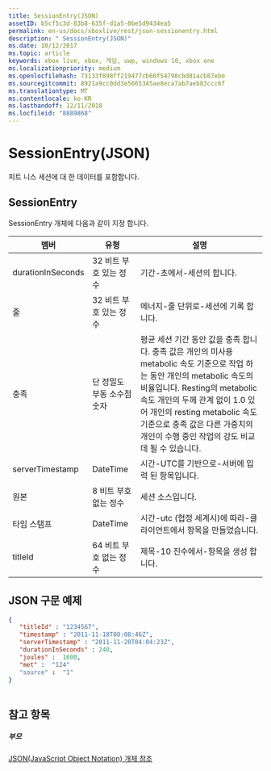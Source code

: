 ```yaml
---
title: SessionEntry(JSON)
assetID: b5cf5c3d-83b8-635f-d1a5-0be5d9434ea5
permalink: en-us/docs/xboxlive/rest/json-sessionentry.html
description: " SessionEntry(JSON)"
ms.date: 10/12/2017
ms.topic: article
keywords: xbox live, xbox, 게임, uwp, windows 10, xbox one
ms.localizationpriority: medium
ms.openlocfilehash: 73133f898ff219477cb60f54798cbd81acb87ebe
ms.sourcegitcommit: 8921a9cc0dd3e5665345ae8eca7ab7aeb83ccc6f
ms.translationtype: MT
ms.contentlocale: ko-KR
ms.lasthandoff: 12/11/2018
ms.locfileid: "8889868"
---
```

# <a name="sessionentry-json"></a>SessionEntry(JSON)
피트 니스 세션에 대 한 데이터를 포함합니다. 
<a id="ID4EN"></a>

 
## <a name="sessionentry"></a>SessionEntry
 
SessionEntry 개체에 다음과 같이 지정 합니다.
 
| 멤버| 유형| 설명| 
| --- | --- | --- | 
| durationInSeconds| 32 비트 부호 있는 정수 | 기간-초에서-세션의 합니다. | 
| 줄| 32 비트 부호 있는 정수 | 에너지-줄 단위로-세션에 기록 합니다. | 
| 충족| 단 정밀도 부동 소수점 숫자| 평균 세션 기간 동안 값을 충족 합니다. 충족 값은 개인의 미사용 metabolic 속도 기준으로 작업 하는 동안 개인의 metabolic 속도의 비율입니다. Resting의 metabolic 속도 개인의 두께 관계 없이 1.0 있어 개인의 resting metabolic 속도 기준으로 충족 값은 다른 가중치의 개인이 수행 중인 작업의 강도 비교 데 될 수 있습니다.| 
| serverTimestamp| DateTime| 시간-UTC를 기반으로-서버에 입력 된 항목입니다. | 
| 원본| 8 비트 부호 없는 정수| 세션 소스입니다.| 
| 타임 스탬프| DateTime| 시간-utc (협정 세계시)에 따라-클라이언트에서 항목을 만들었습니다. | 
| titleId| 64 비트 부호 없는 정수| 제목-10 진수에서-항목을 생성 합니다.| 
  
<a id="ID4EFE"></a>

 
## <a name="sample-json-syntax"></a>JSON 구문 예제
 

```json
{
   "titleId" : "1234567",
   "timestamp" : "2011-11-18T08:08:46Z",
   "serverTimestamp" : "2011-11-20T04:04:23Z",
   "durationInSeconds" : 240,
   "joules" :  1600,
   "met" :  "124"
   "source" :  "1"
}
    
```

  
<a id="ID4EOE"></a>

 
## <a name="see-also"></a>참고 항목
 
<a id="ID4EQE"></a>

 
##### <a name="parent"></a>부모 

[JSON(JavaScript Object Notation) 개체 참조](atoc-xboxlivews-reference-json.md)

   